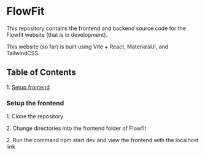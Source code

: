 # FlowFit
This repository contains the frontend and backend source code for the Flowfit website (that is in development). 

This website (so far) is built using Vite + React, MaterialsUI, and TailwindCSS.

## Table of Contents
1\. [Setup frontend](#setup-frontend)

### Setup the frontend
1\. Clone the repository

2\. Change directories into the frontend folder of Flowfit

2\. Run the command npm start dev and view the frontend with the localhost link